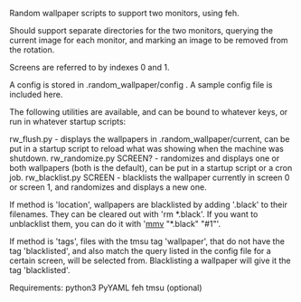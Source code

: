 Random wallpaper scripts to support two monitors, using feh.

Should support separate directories for the two monitors, querying the current image for each monitor, and marking an image to be removed from the rotation.

Screens are referred to by indexes 0 and 1.

A config is stored in .random\_wallpaper/config . A sample config file is included here.

The following utilities are available, and can be bound to whatever keys, or run in whatever startup scripts:

rw\_flush.py - displays the wallpapers in .random\_wallpaper/current, can be put in a startup script to reload what was showing when the machine was shutdown.
rw\_randomize.py SCREEN? - randomizes and displays one or both wallpapers (both is the default), can be put in a startup script or a cron job.
rw\_blacklist.py SCREEN - blacklists the wallpaper currently in screen 0 or screen 1, and randomizes and displays a new one.

If method is 'location', wallpapers are blacklisted by adding '.black' to their filenames. They can be cleared out with 'rm \*.black'. If you want to unblacklist them, you can do it with '[mmv](http://linux.maruhn.com/sec/mmv.html) "\*.black" "#1"'.

If method is 'tags', files with the tmsu tag 'wallpaper', that do not have the tag 'blacklisted', and also match the query listed in the config file for a certain screen, will be selected from. Blacklisting a wallpaper will give it the tag 'blacklisted'.

Requirements:
python3
PyYAML
feh
tmsu (optional)
